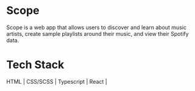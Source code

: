 # Scope
Scope is a web app that allows users to discover and learn about music artists, create sample playlists around their music, and view their Spotify data.

# Tech Stack
HTML | 
CSS/SCSS | 
Typescript | 
React | 
